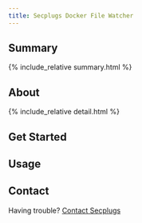 ```yaml
---
title: Secplugs Docker File Watcher
---
```

## Summary
{% include_relative summary.html %}

## About
{% include_relative detail.html %}

## Get Started

## Usage


## Contact
Having trouble? [Contact Secplugs ](https://secplugs.com/contacts)